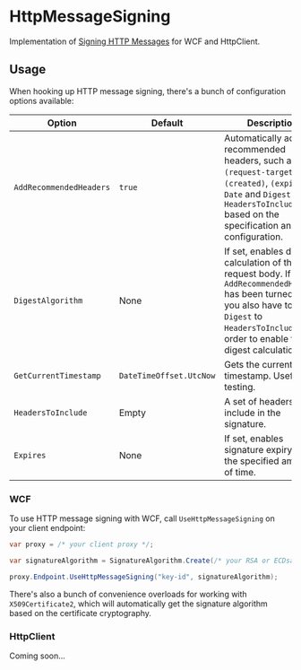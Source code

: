 # HttpMessageSigning

Implementation of [Signing HTTP Messages](https://datatracker.ietf.org/doc/html/draft-cavage-http-signatures-12) for WCF and HttpClient.

## Usage

When hooking up HTTP message signing, there's a bunch of configuration options available:

| Option | Default | Description |
|--------|-------------|---------|
| `AddRecommendedHeaders` | `true` | Automatically adds recommended headers, such as `(request-target)`, `(created)`, `(expires)`, `Date` and `Digest` to `HeadersToInclude` based on the specification and configuration. |
| `DigestAlgorithm` | None | If set, enables digest calculation of the request body. If `AddRecommendedHeaders` has been turned off, you also have to add `Digest` to `HeadersToInclude` in order to enable the digest calculation. |
| `GetCurrentTimestamp` | `DateTimeOffset.UtcNow` | Gets the current UTC timestamp. Useful for testing. |
| `HeadersToInclude` | Empty | A set of headers to include in the signature. |
| `Expires` | None | If set, enables signature expiry after the specified amount of time. |

### WCF

To use HTTP message signing with WCF, call `UseHttpMessageSigning` on your client endpoint:

```csharp
var proxy = /* your client proxy */;

var signatureAlgorithm = SignatureAlgorithm.Create(/* your RSA or ECDsa algorithm */);

proxy.Endpoint.UseHttpMessageSigning("key-id", signatureAlgorithm);
```

There's also a bunch of convenience overloads for working with `X509Certificate2`, which will automatically
get the signature algorithm based on the certificate cryptography.

### HttpClient

Coming soon...
